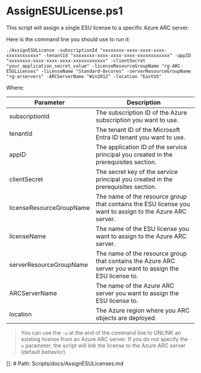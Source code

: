 # AssignESULicense.ps1

This script will assign a single ESU license to a specific Azure ARC server.

Here is the command line you should use to run it:
    
    ./AssignESULicense -subscriptionId "xxxxxxxx-xxxx-xxxx-xxxx-xxxxxxxxxxxx" -tenantId "xxxxxxxx-xxxx-xxxx-xxxx-xxxxxxxxxxxx" -appID "xxxxxxxx-xxxx-xxxx-xxxx-xxxxxxxxxxxx" -clientSecret "your_application_secret_value" -licenseResourceGroupName "rg-ARC-ESULicenses" -licenseName "Standard-8vcores" -serverResourceGroupName "rg-arservers" -ARCServerName "Win2012" -location "EastUS"

Where:

| Parameter | Description |
| --- | --- |
| subscriptionId | The subscription ID of the Azure subscription you want to use. |
| tenantId | The tenant ID of the Microsoft Entra ID tenant you want to use. |
| appID | The application ID of the service principal you created in the prerequisites section. |
| clientSecret | The secret key of the service principal you created in the prerequisites section. |
| licenseResourceGroupName | The name of the resource group that contains the ESU license you want to assign to the Azure ARC server. |
| licenseName | The name of the ESU license you want to assign to the Azure ARC server. |
| serverResourceGroupName | The name of the resource group that contains the Azure ARC server you want to assign the ESU license to. |
| ARCServerName | The name of the Azure ARC server you want to assign the ESU license to. |
| location | The Azure region where you ARC objects are deployed. |


> You can use the `-u` at the end of the command line to UNLINK an existing license from an Azure ARC server. If you do not specify the `-u` parameter, the script will link the license to the Azure ARC server (default behavior).

[]: # Path: Scripts/docs/AssignESULicenses.md

